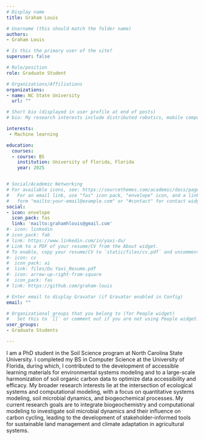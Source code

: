 ```yaml
---
# Display name
title: Graham Louis 

# Username (this should match the folder name)
authors:
- Graham Louis 

# Is this the primary user of the site?
superuser: false

# Role/position
role: Graduate Student

# Organizations/Affiliations
organizations:
- name: NC State University
  url: ""

# Short bio (displayed in user profile at end of posts)
# bio: My research interests include distributed robotics, mobile computing and programmable matter.

interests:
 - Machine learning

education:
  courses:
  - course: BS 
    institution: University of Florida, Florida
    year: 2025


# Social/Academic Networking
# For available icons, see: https://sourcethemes.com/academic/docs/page-builder/#icons
#   For an email link, use "fas" icon pack, "envelope" icon, and a link in the
#   form "mailto:your-email@example.com" or "#contact" for contact widget.
social:
- icon: envelope
  icon_pack: fas
  link: 'mailto:grahamhlouis@gmail.com'
#- icon: linkedin
# icon_pack: fab
# link: https://www.linkedin.com/in/yaxi-du/  
# Link to a PDF of your resume/CV from the About widget.
# To enable, copy your resume/CV to `static/files/cv.pdf` and uncomment the lines below.
#- icon: cv
#  icon_pack: ai
#  link: files/Du Yaxi_Resume.pdf
#- icon: arrow-up-right-from-square
#  icon_pack: fas
# link: https://github.com/graham-louis

# Enter email to display Gravatar (if Gravatar enabled in Config)
email: ""

# Organizational groups that you belong to (for People widget)
#   Set this to `[]` or comment out if you are not using People widget.
user_groups:
- Graduate Students

---
```


I am a PhD student in the Soil Science program at North Carolina State University. I completed my BS in Computer Science at the University of Florida, during which, I contributed to the development of accessible learning materials for environmental systems modeling and to a large-scale harmonization of soil organic carbon data to optimize data accessibility and efficacy. My broader research interests lie at the intersection of ecological systems and computational modeling, with a focus on quantitative systems modeling, soil microbial dynamics, and biogeochemical processes. My current research goals are to integrate biogeochemistry and computational modeling to investigate soil microbial dynamics and their influence on carbon cycling, leading to the development of stakeholder-informed tools for sustainable land management and climate adaptation in agricultural systems.
